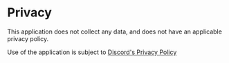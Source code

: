 # Privacy

This application does not collect any data, and does not have an applicable privacy policy.

Use of the application is subject to [Discord's Privacy Policy](https://discord.com/privacy)
